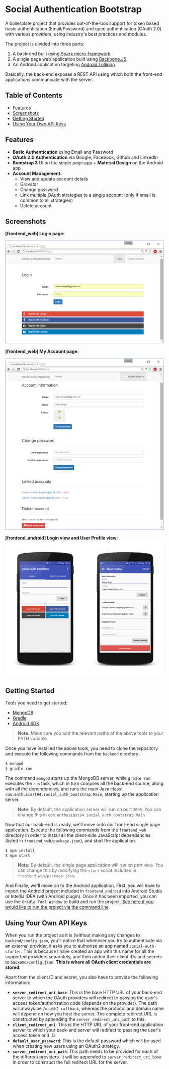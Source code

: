 # Social Authentication Bootstrap 

A boilerplate project that provides out-of-the-box support for token based basic authentication (Email/Password) and open authentication (OAuth 2.0) with various providers, using industry's best practices and modules. 

The project is divided into three parts:
 
1. A back-end built using [Spark micro-framework](http://sparkjava.com/).
2. A single page web application built using [Backbone.JS](http://backbonejs.org/).
3. An Android application targeting [Android Lollipop](https://www.android.com/versions/lollipop-5-0/). 
 

Basically, the back-end exposes a REST API using which both the front-end applications communicate with the server. 

## Table of Contents
- [Features](#features) 
- [Screenshots](#screenshots)
- [Getting Started](#getting-started)
- [Using Your Own API Keys](#using-your-own-api-keys)

## Features
- **Basic Authentication** using Email and Password
- **OAuth 2.0 Authentication** via Google, Facebook, Github and LinkedIn
- **Bootstrap 3** UI on the single page app + **Material Design** on the Android app
- **Account Management:**
	- View and update account details
	- Gravatar
	- Change password
	- Link multiple OAuth strategies to a single account (only if email is common to all strategies)
	- Delete account

## Screenshots
**[frontend_web] Login page:**

![1](https://github.com/enthusiast94/social-auth-bootstrap/blob/master/screenshots/1.png)

**[frontend_web] My Account page:**

![2](https://github.com/enthusiast94/social-auth-bootstrap/blob/master/screenshots/2.png)

**[frontend_android] Login view and User Profile view:**
![3](https://github.com/enthusiast94/social-auth-bootstrap/blob/master/screenshots/6.png)

## Getting Started
Tools you need to get started:
- [MongoDB](https://www.mongodb.org/) 
- [Gradle](https://gradle.org/gradle-download/)
- [Android SDK](http://developer.android.com/sdk/index.html) 

> **Note:** Make sure you add the relevant paths of the above tools to your PATH variable. 

Once you have installed the above tools, you need to clone the repository and execute the following commands from the `backend` directory: 
```
$ mongod
$ gradle run 
```
The command `mongod` starts up the MongoDB server, while `gradle run` executes the `run` task, which in turn compiles all the back-end source, along with all the dependencies, and runs the main Java class: `com.enthusiast94.social_auth_bootstrap.Main`, starting up the application server.

>**Note:** By default, the application server will run on port `3005`. You can change this in `com.enthusiast94.social_auth_bootstrap.Main`.   
 
 Now that our back-end is ready, we'll move onto our front-end single page application. Execute the following commands from the `frontend_web` directory in order to install all the client-side JavaScript dependencies (listed in `frontend_web/package.json`), and start the application.  
 ```
 $ npm install
 $ npm start
 ```
 >**Note:** By default, the single page application will run on port `4000`. You can change this by modifying the `start` script included in `frontend_web/package.json`.

And Finally, we'll move on to the Android application. First, you will have to import the Android project included in `frontend_android` into Android Studio or IntelliJ IDEA (with Android plugin). Once it has been imported, you can use the `Gradle Tool Window` to build and run the project. [See here if you would like to run the project via the command line](http://developer.android.com/tools/building/building-cmdline.html). 
   
## Using Your Own API Keys
When you run the project as it is (without making any changes to `backend/config.json`, you'll notice that whenever you try to authenticate via an external provider, it asks you to authorize an app named `social-auth-starter`. This is because I have created an app with this name for all the supported providers separately, and then added their client IDs and secrets to `backend/config.json`. **This is where all OAuth client credentials are stored.** 

Apart from the client ID and secret, you also have to provide the following information:

- **`server_redirect_uri_base`**: This is the base HTTP URL of your back-end server to which the OAuth providers will redirect to passing the user's access token/authorization code (depends on the provider). The path will always be `/oauth2-callback`, whereas the protocol and domain name will depend on how you host the server. The complete redirect URL is constructed by appending the `server_redirect_uri_path` to this.
- **`client_redirect_uri`**: This is the HTTP URL of your front-end application server to which your back-end server will redirect to passing the user's access token and ID. 
- **`default_user_password`**: This is the default password which will be used when creating new users using an OAuth2 strategy. 
- **`server_redirect_uri_path`**: This path needs to be provided for each of the different providers. It will be appended to `server_redirect_uri_base` in order to construct the full redirect URL for the server.   
